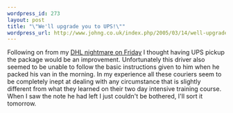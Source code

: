 ```yaml
--- 
wordpress_id: 273
layout: post
title: "\"We'll upgrade you to UPS!\""
wordpress_url: http://www.johng.co.uk/index.php/2005/03/14/well-upgrade-you-to-ups/
---
```

Following on from my <a href="http://www.johng.co.uk/index.php/2005/03/11/dhl-suck/">DHL nightmare on Friday</a> I thought having UPS pickup the package would be an improvement. Unfortunately this driver also seemed to be unable to follow the basic instructions given to him when he packed his van in the morning. In my experience all these couriers seem to be completely inept at dealing with any circumstance that is slightly different from what they learned on their two day intensive training course. When I saw the note he had left I just couldn't be bothered, I'll sort it tomorrow.
